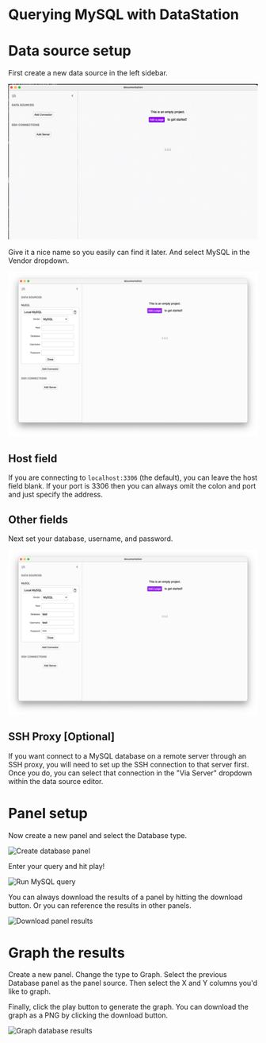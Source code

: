 # Querying MySQL with DataStation

# Data source setup

First create a new data source in the left sidebar.

![Creating a new data source](/tutorials/create-data-source.gif)

Give it a nice name so you easily can find it later. And select MySQL
in the Vendor dropdown.

![Creating a MySQL data source](/tutorials/create-mysql-data-source.png)

## Host field

If you are connecting to `localhost:3306` (the default), you can
leave the host field blank. If your port is 3306 then you can always
omit the colon and port and just specify the address.

## Other fields

Next set your database, username, and password.

![Filled out MySQL data source](/tutorials/mysql-data-source-filled.png)

## SSH Proxy [Optional]

If you want connect to a MySQL database on a remote server through an
SSH proxy, you will need to set up the SSH connection to that server
first. Once you do, you can select that connection in the "Via Server"
dropdown within the data source editor.

# Panel setup

Now create a new panel and select the Database type.

![Create database panel](/tutorials/create-database-panel.png)

Enter your query and hit play!

![Run MySQL query](/tutorials/run-mysql-query.png)

You can always download the results of a panel by hitting the download
button. Or you can reference the results in other panels.

![Download panel results](/tutorials/download-panel-results.png)

# Graph the results

Create a new panel. Change the type to Graph. Select the previous
Database panel as the panel source. Then select the X and Y columns
you'd like to graph.

Finally, click the play button to generate the graph. You can download
the graph as a PNG by clicking the download button.

![Graph database results](/tutorials/graph-database-results.png)
